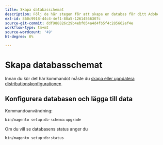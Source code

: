 ```yaml
---
title: Skapa databasschemat
description: Följ de här stegen för att skapa en databas för ditt Adobe Commerce-projekt.
exl-id: 860c9918-44c4-4ef1-88a5-12614566307c
source-git-commit: ddf988826c29b4ebf054a4d4fb5f4c285662ef4e
workflow-type: tm+mt
source-wordcount: '49'
ht-degree: 0%

---
```


# Skapa databasschemat

Innan du kör det här kommandot måste du [skapa eller uppdatera distributionskonfigurationen](deployment.md).

## Konfigurera databasen och lägga till data

Kommandoanvändning:

```bash
bin/magento setup:db-schema:upgrade
```

Om du vill se databasens status anger du

```bash
bin/magento setup:db:status
```

